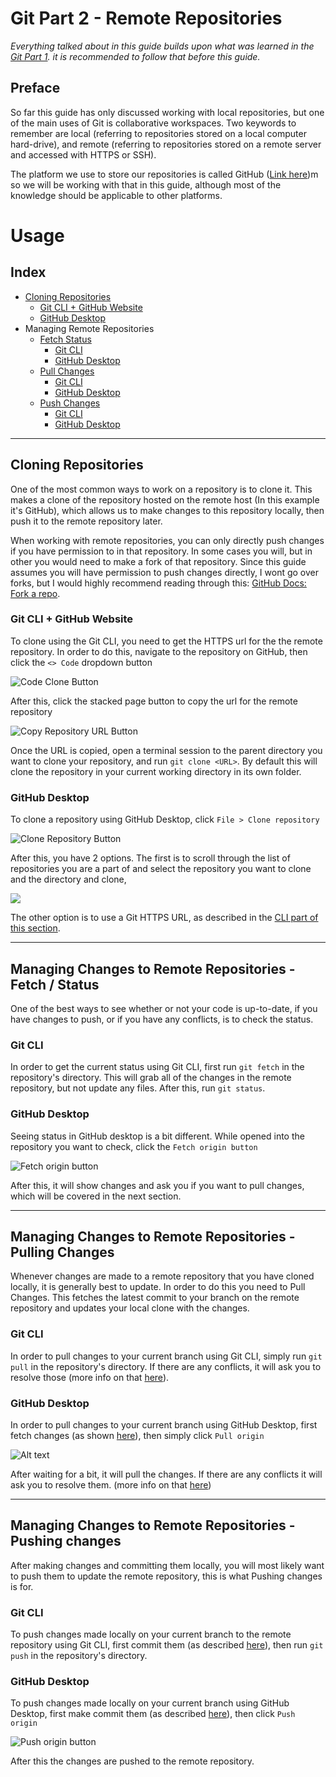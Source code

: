 # Git Part 2 - Remote Repositories
*Everything talked about in this guide builds upon what was learned in the [Git Part 1](./git_part_1.md). it is recommended to follow that before this guide.*

## Preface
So far this guide has only discussed working with local repositories, but one of the main uses of Git is collaborative workspaces. Two keywords to remember are local (referring to repositories stored on a local computer hard-drive), and remote (referring to repositories stored on a remote server and accessed with HTTPS or SSH).

The platform we use to store our repositories is called GitHub ([Link here](https://github.com/))m so we will be working with that in this guide, although most of the knowledge should be applicable to other platforms.

# Usage
## Index
- [Cloning Repositories](#cloning-repositories)
  - [Git CLI + GitHub Website](#git-cli--github-website)
  - [GitHub Desktop](#github-desktop)
- Managing Remote Repositories
  - [Fetch Status](#managing-changes-to-remote-repositories---fetch--status)
    - [Git CLI](#git-cli)
    - [GitHub Desktop](#github-desktop-1)
  - [Pull Changes](#managing-changes-to-remote-repositories---pulling-changes)
    - [Git CLI](#git-cli-1)
    - [GitHub Desktop](#github-desktop-2)
  - [Push Changes](#managing-changes-to-remote-repositories---pushing-changes)
    - [Git CLI](#git-cli-2)
    - [GitHub Desktop](#github-desktop-3)

---

## Cloning Repositories
One of the most common ways to work on a repository is to clone it. This makes a clone of the repository hosted on the remote host (In this example it's GitHub), which allows us to make changes to this repository locally, then push it to the remote repository later.

When working with remote repositories, you can only directly push changes if you have permission to in that repository. In some cases you will, but in other you would need to make a fork of that repository. Since this guide assumes you will  have permission to push changes directly, I wont go over forks, but I would highly recommend reading through this: [GitHub Docs: Fork a repo](https://docs.github.com/en/get-started/quickstart/fork-a-repo).

### Git CLI + GitHub Website
To clone using the Git CLI, you need to get the HTTPS url for the the remote repository. In order to do this, navigate to the repository on GitHub, then click the `<> Code` dropdown button

![Code Clone Button](./GitAssets/Part2/website_button_code_clone.png)

After this, click the stacked page button to copy the url for the remote repository

![Copy Repository URL Button](./GitAssets/Part2/website_button_url_copy.png)

Once the URL is copied, open a terminal session to the parent directory you want to clone your repository, and run `git clone <URL>`. By default this will clone the repository in your current working directory in its own folder.

### GitHub Desktop
To clone a repository using GitHub Desktop, click `File > Clone repository`

![Clone Repository Button](./GitAssets/part2/ui_button_clone_repository.png)

After this, you have 2 options. The first is to scroll through the list of repositories you are a part of and select the repository you want to clone and the directory and clone, 

![](./GitAssets/Part2/ui_clone_select_github.png)

The other option is to use a Git HTTPS URL, as described in the [CLI part of this section](#git-cli--github-website).

---

## Managing Changes to Remote Repositories - Fetch / Status
One of the best ways to see whether or not your code is up-to-date, if you have changes to push, or if you have any conflicts, is to check the status.

### Git CLI
In order to get the current status using Git CLI, first run `git fetch` in the repository's directory. This will grab all of the changes in the remote repository, but not update any files. After this, run `git status`.

### GitHub Desktop
Seeing status in GitHub desktop is a bit different. While opened into the repository you want to check, click the `Fetch origin button`

![Fetch origin button](./GitAssets/Part2/ui_button_fetch_origin.png)

After this, it will show changes and ask you if you want to pull changes, which will be covered in the next section.

---

## Managing Changes to Remote Repositories - Pulling Changes
Whenever changes are made to a remote repository that you have cloned locally, it is generally best to update. In order to do this you need to Pull Changes. This fetches the latest commit to your branch on the remote repository and updates your local clone with the changes.

### Git CLI
In order to pull changes to your current branch using Git CLI, simply run `git pull` in the repository's directory. If there are any conflicts, it will ask you to resolve those (more info on that [here](https://docs.github.com/en/pull-requests/collaborating-with-pull-requests/addressing-merge-conflicts/resolving-a-merge-conflict-using-the-command-line)).

### GitHub Desktop
In order to pull changes to your current branch using GitHub Desktop, first fetch changes (as shown [here](#github-desktop-1)), then simply click `Pull origin`

![Alt text](./GitAssets/Part2/ui_button_pull_origin.png)

After waiting for a bit, it will pull the changes. If there are any conflicts it will ask you to resolve them. (more info on that [here](https://docs.github.com/en/pull-requests/collaborating-with-pull-requests/addressing-merge-conflicts/resolving-a-merge-conflict-using-the-command-line))

---

## Managing Changes to Remote Repositories - Pushing changes
After making changes and committing them locally, you will most likely want to push them to update the remote repository, this is what Pushing changes is for.

### Git CLI
To push changes made locally on your current branch to the remote repository using Git CLI, first commit them (as described [here](./git_part_1.md#git-cli-1)), then run `git push` in the repository's directory.

### GitHub Desktop
To push changes made locally on your current branch using GitHub Desktop, first make commit them (as described [here](./git_part_1.md#github-desktop-1)), then click `Push origin`

![Push origin button](./GitAssets/Part2/ui_button_push_origin.png)

After this the changes are pushed to the remote repository.